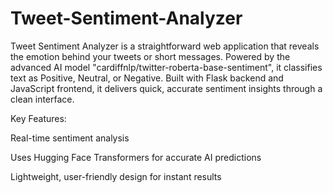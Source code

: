 # Tweet-Sentiment-Analyzer
Tweet Sentiment Analyzer is a straightforward web application that reveals the emotion behind your tweets or short messages. Powered by the advanced AI model "cardiffnlp/twitter-roberta-base-sentiment", it classifies text as Positive, Neutral, or Negative. Built with Flask backend and JavaScript frontend, it delivers quick, accurate sentiment insights through a clean interface.

Key Features:

Real-time sentiment analysis 

Uses Hugging Face Transformers for accurate AI predictions

Lightweight, user-friendly design for instant results
